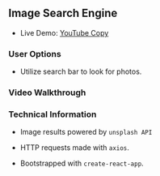 ## Image Search Engine

- Live Demo: [YouTube Copy](https://my-youtube-mock.herokuapp.com/)

### User Options

- Utilize search bar to look for photos.

### Video Walkthrough


### Technical Information

- Image results powered by `unsplash API`

- HTTP requests made with `axios`.

- Bootstrapped with `create-react-app`.
